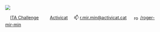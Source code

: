 <img src="https://github.com/roger-mir-min/roger-mir-min/blob/main/frontend-github.png?raw=true">

<a href="http://dev.ita-challenges.eurecatacademy.org/ita-challenge/challenges/dcacb291-b4aa-4029-8e9b-284c8ca80296"><img widt="16px" height="16px" src="https://github.com/roger-mir-min/roger-mir-min/blob/main/BCNAct.jpeg?raw=true">ITA Challenge</a>&nbsp;&nbsp;&nbsp;&nbsp;&nbsp;<a href="http://www.activicat.cat"><img width="16px" height="16px" src="https://github.com/roger-mir-min/roger-mir-min/blob/main/favicon.png?raw=true">Activicat</a>&nbsp;&nbsp;&nbsp;&nbsp;&nbsp;<span>📫 r.mir.min@activicat.cat </span>&nbsp;&nbsp;&nbsp;&nbsp;&nbsp;<a href="https://linkedin.com/in/roger-mir-min" target="blank"><img align="center" src="https://raw.githubusercontent.com/rahuldkjain/github-profile-readme-generator/master/src/images/icons/Social/linked-in-alt.svg" alt="roger-miret-minard" height="16" width="20" />/roger-mir-min</a>

